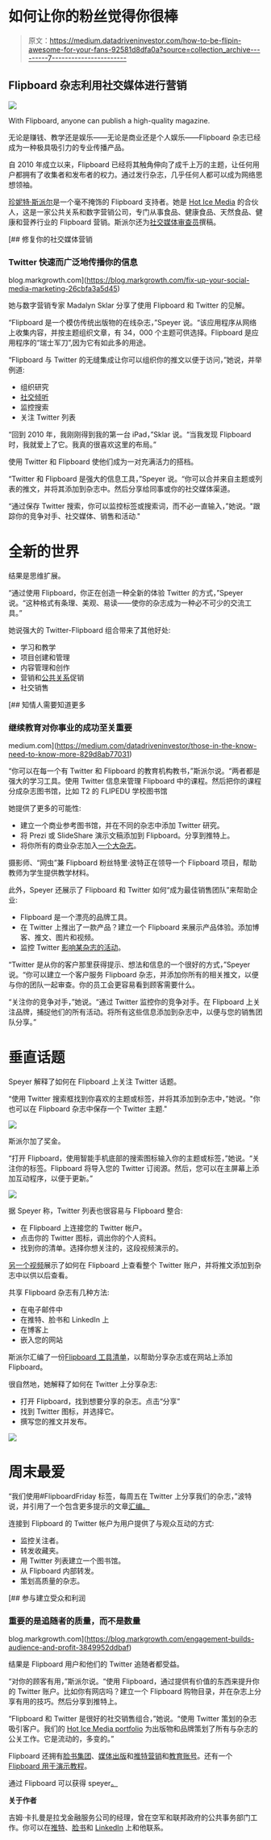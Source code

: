 # 如何让你的粉丝觉得你很棒

> 原文：<https://medium.datadriveninvestor.com/how-to-be-flipin-awesome-for-your-fans-92581d8dfa0a?source=collection_archive---------7----------------------->

## Flipboard 杂志利用社交媒体进行营销

![](img/233c12b60009dca27b1fa3205c0f1ee0.png)

With Flipboard, anyone can publish a high-quality magazine.

无论是赚钱、教学还是娱乐——无论是商业还是个人娱乐——Flipboard 杂志已经成为一种极具吸引力的专业传播产品。

自 2010 年成立以来，Flipboard 已经将其触角伸向了成千上万的主题，让任何用户都拥有了收集者和发布者的权力。通过发行杂志，几乎任何人都可以成为网络思想领袖。

[珍妮特·斯派尔](https://twitter.com/JanetteSpeyer/)是一个毫不掩饰的 Flipboard 支持者。她是 [Hot Ice Media](https://twitter.com/HotIceMedia) 的合伙人，这是一家公共关系和数字营销公司，专门从事食品、健康食品、天然食品、健康和营养行业的 Flipboard 营销。斯派尔还为[社交媒体审查员](https://twitter.com/SMExaminer)撰稿。

[](https://blog.markgrowth.com/fix-up-your-social-media-marketing-26cbfa3a5d45) [## 修复你的社交媒体营销

### Twitter 快速而广泛地传播你的信息

blog.markgrowth.com](https://blog.markgrowth.com/fix-up-your-social-media-marketing-26cbfa3a5d45) 

她与数字营销专家 Madalyn Sklar 分享了使用 Flipboard 和 Twitter 的见解。

“Flipboard 是一个模仿传统出版物的在线杂志，”Speyer 说。“该应用程序从网络上收集内容，并按主题组织文章，有 34，000 个主题可供选择。Flipboard 是应用程序的“瑞士军刀”,因为它有如此多的用途。

“Flipboard 与 Twitter 的无缝集成让你可以组织你的推文以便于访问，”她说，并举例道:

*   组织研究
*   [社交倾听](https://blog.markgrowth.com/listen-for-good-vibrations-6cfa76efe031?source=friends_link&sk=ea7e95745397894229a8dfa463414534)
*   监控搜索
*   关注 Twitter 列表

“回到 2010 年，我刚刚得到我的第一台 iPad，”Sklar 说。“当我发现 Flipboard 时，我就爱上了它。我真的很喜欢这里的布局。”

使用 Twitter 和 Flipboard 使他们成为一对充满活力的搭档。

“Twitter 和 Flipboard 是强大的信息工具，”Speyer 说。“你可以合并来自主题或列表的推文，并将其添加到杂志中。然后分享给同事或你的社交媒体渠道。

“通过保存 Twitter 搜索，你可以监控标签或搜索词，而不必一直输入，”她说。"跟踪你的竞争对手、社交媒体、销售和活动."

# **全新的世界**

结果是思维扩展。

“通过使用 Flipboard，你正在创造一种全新的体验 Twitter 的方式，”Speyer 说。“这种格式有条理、美观、易读——使你的杂志成为一种必不可少的交流工具。”

她说强大的 Twitter-Flipboard 组合带来了其他好处:

*   学习和教学
*   项目创建和管理
*   内容管理和创作
*   营销和[公共关系](https://medium.com/datadriveninvestor/companies-success-depends-on-pr-whether-they-know-it-or-not-bc160bb5eb3a?source=friends_link&sk=89b8d331fb3523d3f8eddee69d42d2fe)促销
*   社交销售

[](https://medium.com/datadriveninvestor/those-in-the-know-need-to-know-more-829d8ab77031) [## 知情人需要知道更多

### 继续教育对你事业的成功至关重要

medium.com](https://medium.com/datadriveninvestor/those-in-the-know-need-to-know-more-829d8ab77031) 

“你可以在每一个有 Twitter 和 Flipboard 的教育机构教书，”斯派尔说。“两者都是强大的学习工具。使用 Twitter 信息来管理 Flipboard 中的课程。然后把你的课程分成杂志图书馆，比如 T2 的 FLIPEDU 学校图书馆

她提供了更多的可能性:

*   建立一个商业参考图书馆，并在不同的杂志中添加 Twitter 研究。
*   将 Prezi 或 SlideShare 演示文稿添加到 Flipboard。分享到推特上。
*   将你所有的商业杂志加入[一个大杂志](https://flipboard.com/@flipmarketer/marketer-s-lounge-3ita718rz)。

摄影师、“网虫”兼 Flipboard 粉丝特里·波特正在领导一个 Flipboard 项目，帮助教师为学生提供教学材料。

此外，Speyer 还展示了 Flipboard 和 Twitter 如何“成为最佳销售团队”来帮助企业:

*   Flipboard 是一个漂亮的品牌工具。
*   在 Twitter 上推出了一款产品？建立一个 Flipboard 来展示产品体验。添加博客、推文、图片和视频。
*   监控 Twitter [影响某杂志的活动](https://www.datadriveninvestor.com/2018/11/13/to-gain-an-edge-influencers-move-markets/)。

“Twitter 是从你的客户那里获得提示、想法和信息的一个很好的方式，”Speyer 说。“你可以建立一个客户服务 Flipboard 杂志，并添加你所有的相关推文，以便与你的团队一起审查。你的员工会更容易看到顾客需要什么。

“关注你的竞争对手，”她说。“通过 Twitter 监控你的竞争对手。在 Flipboard 上关注品牌，捕捉他们的所有活动。将所有这些信息添加到杂志中，以便与您的销售团队分享。”

# **垂直话题**

Speyer 解释了如何在 Flipboard 上关注 Twitter 话题。

“使用 Twitter 搜索框找到你喜欢的主题或标签，并将其添加到杂志中，”她说。"你也可以在 Flipboard 杂志中保存一个 Twitter 主题."

![](img/66478a6098a1dece139e2123c684cc75.png)

斯派尔加了奖金。

“打开 Flipboard，使用智能手机底部的搜索图标输入你的主题或标签，”她说。“关注你的标签。Flipboard 将导入您的 Twitter 订阅源。然后，您可以在主屏幕上添加互动程序，以便于更新。”

![](img/a1b105296992d9fbec1567afdad722de.png)

据 Speyer 称，Twitter 列表也很容易与 Flipboard 整合:

*   在 Flipboard 上连接您的 Twitter 帐户。
*   点击你的 Twitter 图标，调出你的个人资料。
*   找到你的清单。选择你想关注的，这段视频演示的。

[另一个视频](https://www.youtube.com/watch?v=ROaJ310depI&feature=youtu.be)展示了如何在 Flipboard 上查看整个 Twitter 账户，并将推文添加到杂志中以供以后查看。

共享 Flipboard 杂志有几种方法:

*   在电子邮件中
*   在推特、脸书和 LinkedIn 上
*   在博客上
*   嵌入您的网站

斯派尔汇编了一份[Flipboard 工具清单](https://about.flipboard.com/tools/)，以帮助分享杂志或在网站上添加 Flipboard。

很自然地，她解释了如何在 Twitter 上分享杂志:

*   打开 Flipboard，找到想要分享的杂志。点击“分享”
*   找到 Twitter 图标，并选择它。
*   撰写您的推文并发布。

![](img/6a7309250eb41bf312b0841bf549b23d.png)

# **周末最爱**

“我们使用#FlipboardFriday 标签，每周五在 Twitter 上分享我们的杂志，”波特说，并引用了一个包含更多提示的文章[汇编。](https://medium.com/flipboard4business)

连接到 Flipboard 的 Twitter 帐户为用户提供了与观众互动的方式:

*   监控关注者。
*   转发收藏夹。
*   用 Twitter 列表建立一个图书馆。
*   从 Flipboard 内部转发。
*   策划高质量的杂志。

[](https://blog.markgrowth.com/engagement-builds-audience-and-profit-3849952ddbaf) [## 参与建立受众和利润

### 重要的是追随者的质量，而不是数量

blog.markgrowth.com](https://blog.markgrowth.com/engagement-builds-audience-and-profit-3849952ddbaf) 

结果是 Flipboard 用户和他们的 Twitter 追随者都受益。

“对你的顾客有用，”斯派尔说。“使用 Flipboard，通过提供有价值的东西来提升你的 Twitter 账户。比如你有网店吗？建立一个 Flipboard 购物目录，并在杂志上分享有用的技巧。然后分享到推特上。

“Flipboard 和 Twitter 是很好的社交销售组合，”她说。“使用 Twitter 策划的杂志吸引客户。我们的 [Hot Ice Media portfolio](https://flipboard.com/@janettespeyer/hot-ice-media-s7b90ordz) 为出版物和品牌策划了所有与杂志的公关工作。它是流动的，多变的。”

Flipboard 还拥有[脸书集团](https://www.facebook.com/groups/flipboard4business)、[媒体出版](https://medium.com/flipboard4business)和[推特营销](https://twitter.com/FlipMarketer/)和[教育账号](https://twitter.com/FlipEdu/)。还有一个 [Flipboard 用于演示教程](https://flipboard.com/@janettespeyer/flipboard-for-presentations-labsuol9z?from=share)。

通过 Flipboard 可以获得 speyer[。](https://flipboard.com/@JanetteSpeyer)

**关于作者**

吉姆·卡扎曼是拉戈金融服务公司的经理，曾在空军和联邦政府的公共事务部门工作。你可以在[推特](https://twitter.com/JKatzaman)、[脸书](https://www.facebook.com/jim.katzaman)和 [LinkedIn](https://www.linkedin.com/in/jim-katzaman-33641b21/) 上和他联系。
